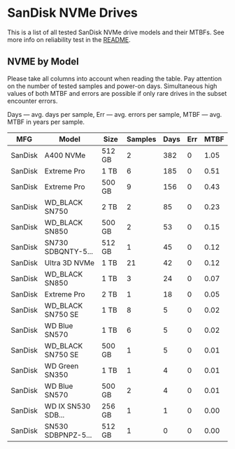 SanDisk NVMe Drives
===================

This is a list of all tested SanDisk NVMe drive models and their MTBFs. See more
info on reliability test in the [README](https://github.com/linuxhw/SMART).

NVME by Model
------------

Please take all columns into account when reading the table. Pay attention on the
number of tested samples and power-on days. Simultaneous high values of both MTBF
and errors are possible if only rare drives in the subset encounter errors.

Days — avg. days per sample,
Err  — avg. errors per sample,
MTBF — avg. MTBF in years per sample.

| MFG       | Model              | Size   | Samples | Days  | Err   | MTBF |
|-----------|--------------------|--------|---------|-------|-------|------|
| SanDisk   | A400 NVMe          | 512 GB | 2       | 382   | 0     | 1.05   |
| SanDisk   | Extreme Pro        | 1 TB   | 6       | 185   | 0     | 0.51   |
| SanDisk   | Extreme Pro        | 500 GB | 9       | 156   | 0     | 0.43   |
| SanDisk   | WD_BLACK SN750     | 2 TB   | 2       | 85    | 0     | 0.23   |
| SanDisk   | WD_BLACK SN850     | 500 GB | 2       | 53    | 0     | 0.15   |
| SanDisk   | SN730 SDBQNTY-5... | 512 GB | 1       | 45    | 0     | 0.12   |
| SanDisk   | Ultra 3D NVMe      | 1 TB   | 21      | 42    | 0     | 0.12   |
| SanDisk   | WD_BLACK SN850     | 1 TB   | 3       | 24    | 0     | 0.07   |
| SanDisk   | Extreme Pro        | 2 TB   | 1       | 18    | 0     | 0.05   |
| SanDisk   | WD_BLACK SN750 SE  | 1 TB   | 8       | 5     | 0     | 0.02   |
| SanDisk   | WD Blue SN570      | 1 TB   | 6       | 5     | 0     | 0.02   |
| SanDisk   | WD_BLACK SN750 SE  | 500 GB | 1       | 5     | 0     | 0.01   |
| SanDisk   | WD Green SN350     | 1 TB   | 1       | 4     | 0     | 0.01   |
| SanDisk   | WD Blue SN570      | 500 GB | 2       | 4     | 0     | 0.01   |
| SanDisk   | WD IX SN530 SDB... | 256 GB | 1       | 1     | 0     | 0.00   |
| SanDisk   | SN530 SDBPNPZ-5... | 512 GB | 1       | 0     | 0     | 0.00   |
